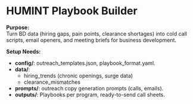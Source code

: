 # HUMINT Playbook Builder

**Purpose:**  
Turn BD data (hiring gaps, pain points, clearance shortages) into cold call scripts, email openers, and meeting briefs for business development.

**Setup Needs:**  
- **config/**: outreach_templates.json, playbook_format.yaml.  
- **data/**: 
  - hiring_trends (chronic openings, surge data)
  - clearance_mismatches
- **prompts/**: outreach copy generation prompts (calls, emails).  
- **outputs/**: Playbooks per program, ready-to-send call sheets.
